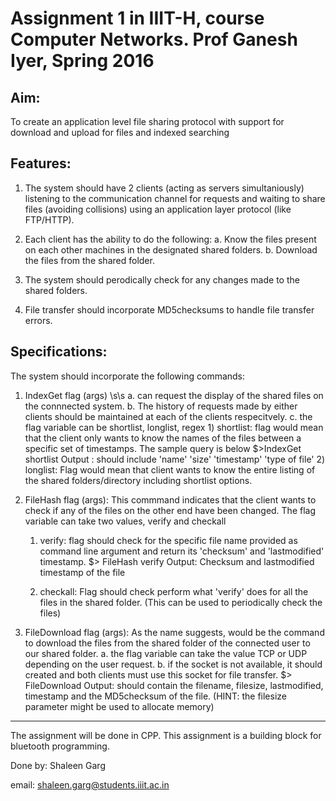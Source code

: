 Assignment 1 in IIIT-H, course Computer Networks. Prof Ganesh Iyer, Spring 2016
==

Aim:
----
To create an application level file sharing protocol with support for download and upload for files and indexed searching

Features:
---
1. The system should have 2 clients (acting as servers simultaniously) listening to the communication channel for requests and waiting to share files (avoiding collisions) using an application layer protocol (like FTP/HTTP). 

2. Each client has the ability to do the following:
    a. Know the files present on each other machines in the designated shared folders.
    b. Download the files from the shared folder.

3. The system should perodically check for any changes made to the shared folders.

4. File transfer should incorporate MD5checksums to handle file transfer errors.

Specifications:
---
The system should incorporate the following commands:

1. IndexGet flag (args) \s\s
    a. can request the display of the shared files on the connnected system.
    b. The history of requests made by either clients should be maintained at each of the clients respecitvely.
    c. the flag variable can be shortlist, longlist, regex
        1) shortlist:
            flag would mean that the client only wants to know the names of the files between a specific set of timestamps. The sample query is below
            $>IndexGet shortlist <starttimestamp> <endtimestamp>
            Output : should include 'name' 'size' 'timestamp' 'type of file'
        2) longlist:
            Flag would mean that client wants to know the entire listing of the shared folders/directory including shortlist options.
2. FileHash flag (args):
This commmand indicates that the client wants to check if any of the files on the other end have been changed. The flag variable can take two values, verify and checkall
    1) verify: flag should check for the specific file name provided as command line argument and return its 'checksum' and 'lastmodified' timestamp.
    $> FileHash verify <filename>
    Output: Checksum and lastmodified timestamp of the file

    2) checkall: Flag should check perform what 'verify' does for all the files in the shared folder.
(This can be used to periodically check the files)

3. FileDownload flag (args):
As the name suggests, would be the command to download the files from the shared folder of the connected user to our shared folder.
    a. the flag variable can take the value TCP or UDP depending on the user request.
    b. if the socket is not available, it should created and both clients must use this socket for file transfer.
        $> FileDownload <filename>
        Output: should contain the filename, filesize, lastmodified, timestamp and the MD5checksum of the file.
(HINT: the filesize parameter might be used to allocate memory)

******

The assignment will be done in CPP. This assignment is a building block for bluetooth programming.

Done by:
Shaleen Garg

email: shaleen.garg@students.iiit.ac.in
